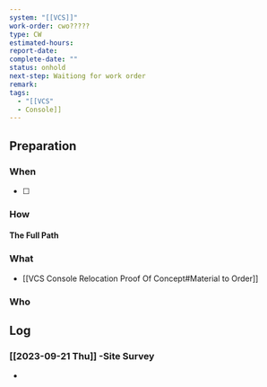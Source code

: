 ```yaml
---
system: "[[VCS]]"
work-order: cwo?????
type: CW
estimated-hours: 
report-date: 
complete-date: ""
status: onhold
next-step: Waitiong for work order
remark: 
tags:
  - "[[VCS"
  - Console]]
---
```


## Preparation
### When
- [ ] 
### How
#### The Full Path

### What
- [[VCS Console Relocation Proof Of Concept#Material to Order]]
### Who


## Log
### [[2023-09-21 Thu]] -Site Survey
- 


